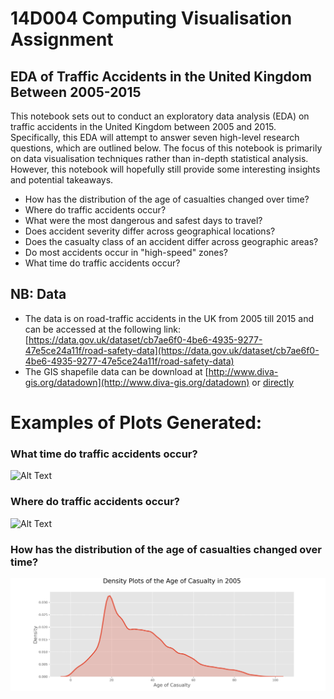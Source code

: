 # 14D004 Computing Visualisation Assignment

## EDA of Traffic Accidents in the United Kingdom Between 2005-2015

This notebook sets out to conduct an exploratory data analysis (EDA) on traffic accidents in the United Kingdom between 2005 and 2015. Specifically, this EDA will attempt to answer seven high-level research questions, which are outlined below. The focus of this notebook is primarily on data visualisation techniques rather than in-depth statistical analysis. However, this notebook will hopefully still provide some interesting insights and potential takeaways.

- How has the distribution of the age of casualties changed over time?
- Where do traffic accidents occur?
- What were the most dangerous and safest days to travel?
- Does accident severity differ across geographical locations?
- Does the casualty class of an accident differ across geographic areas?
- Do most accidents occur in "high-speed" zones?
- What time do traffic accidents occur?

## NB: Data
- The data is on road-traffic accidents in the UK from 2005 till 2015 and can be accessed at the following link: [https://data.gov.uk/dataset/cb7ae6f0-4be6-4935-9277-47e5ce24a11f/road-safety-data](https://data.gov.uk/dataset/cb7ae6f0-4be6-4935-9277-47e5ce24a11f/road-safety-data)
- The GIS shapefile data can be download at [http://www.diva-gis.org/datadown](http://www.diva-gis.org/datadown) or [directly](http://biogeo.ucdavis.edu/data/diva/adm/GBR_adm.zip)

# Examples of Plots Generated:

### What time do traffic accidents occur?
![Alt Text](https://github.com/reidfalconer/14D004_computing_assignment/blob/master/example_plots/week_map.gif)

### Where do traffic accidents occur?
![Alt Text](https://github.com/reidfalconer/14D004_computing_assignment/blob/master/example_plots/map.gif)

### How has the distribution of the age of casualties changed over time?
![Alt Text](https://github.com/reidfalconer/14D004_computing_assignment/blob/master/example_plots/age_distribution.gif)
